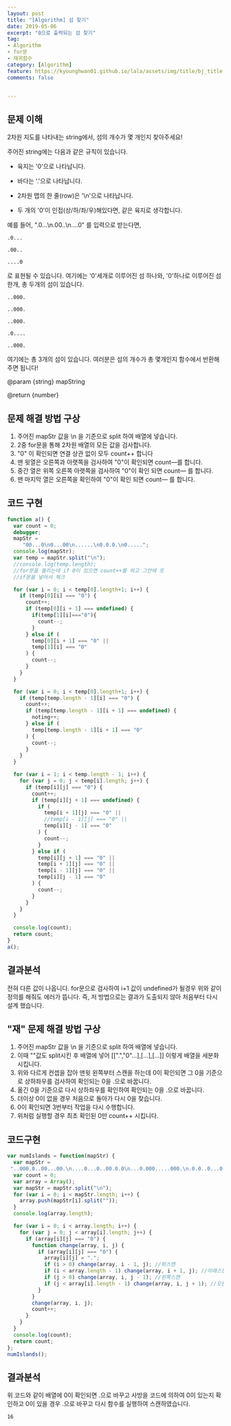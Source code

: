 ```yaml
---
layout: post
title: "[Algorithm] 섬 찾기"
date: 2019-05-06
excerpt: "0으로 출력되는 섬 찾기"
tag:
- Algorithm
- for문
- 재귀함수
category: [Algorithm]
feature: https://kyounghwan01.github.io/lala/assets/img/title/bj_title.jpg
comments: false


---
```


##  

## 문제 이해

2차원 지도를 나타내는 string에서, 섬의 개수가 몇 개인지 찾아주세요! 

주어진 string에는 다음과 같은 규칙이 있습니다.

-  육지는 '0'으로 나타납니다.

- 바다는 '.'으로 나타납니다.

- 2차원 맵의 한 줄(row)은 '\n'으로 나타납니다.

- 두 개의 '0'이 인접(상/하/좌/우)해있다면, 같은 육지로 생각합니다.

예를 들어, ".0...\n.00..\n....0" 를 입력으로 받는다면,

```
.0...

.00..

....0
```



로 표현될 수 있습니다. 여기에는 '0'세개로 이루어진 섬 하나와, '0'하나로 이루어진 섬한개, 총 두개의 섬이 있습니다.

```
..000.

..000.

..000.

.0....

..000.
```

여기에는 총 3개의 섬이 있습니다. 여러분은 섬의 개수가 총 몇개인지 함수에서 반환해주면 됩니다!

@param {string} mapString

@return {number}



## 문제 해결 방법 구상

1. 주어진 mapStr 값을 \n 을 기준으로 split 하여 배열에 넣습니다.
2. 2중 for문을 통해 2차원 배열의 모든 값을 검사합니다.
3. "0" 이 확인되면 연결 상관 없이 모두 count++ 합니다
4. 맨 윗열은 오른쪽과 아랫쪽을 검사하여 "0"이 확인되면 count—를 합니다.
5. 중간 열은 위쪽 오른쪽 아랫쪽을 검사하여 "0"이 확인 되면 count— 를 합니다.
6. 맨 마지막 열은 오른쪽을 확인하여 "0"이 확인 되면 count— 를 합니다.



## 코드 구현

```javascript
function a() {
  var count = 0;
  debugger;
  mapStr =
     "00...0\n0...00\n......\n0.0.0.\n0.....";
  console.log(mapStr);
  var temp = mapStr.split("\n");
  //console.log(temp.length);
  //for문을 돌리는데 if 0이 있으면 count++를 하고 그안에 또
  //if문을 넣어서 체크

  for (var i = 0; i < temp[0].length+1; i++) {
    if (temp[0][i] === "0") {
      count++;
      if (temp[0][i + 1] === undefined) {
        if(temp[1][i]==="0"){
          count--;
        }
      } else if (
        temp[0][i + 1] === "0" ||
        temp[1][i] === "0"
      ) {
        count--;
      }
    }
  }

  for (var i = 0; i < temp[0].length+1; i++) {
    if (temp[temp.length - 1][i] === "0") {
      count++;
      if (temp[temp.length - 1][i + 1] === undefined) {
        noting++;
      } else if (
        temp[temp.length - 1][i + 1] === "0" 
      ) {
        count--;
      }
    }
  }

  for (var i = 1; i < temp.length - 1; i++) {
    for (var j = 0; j < temp[i].length; j++) {
      if (temp[i][j] === "0") {
        count++;
        if (temp[i][j + 1] === undefined) {
          if (
            temp[i + 1][j] === "0" ||
            //temp[i - 1][j] === "0" ||
            temp[i][j - 1] === "0"
          ) {
            count--;
          }
        } else if (
          temp[i][j + 1] === "0" ||
          temp[i + 1][j] === "0" ||
          temp[i - 1][j] === "0" ||
          temp[i][j - 1] === "0"
        ) {
          count--;
        }
      }
    }
  }

  console.log(count);
  return count;
}
a();

```

## 결과분석

전혀 다른 값이 나옵니다. for문으로 검사하여 i+1 값이 undefined가 될경우 위와 같이 정의를 해줘도 에러가 뜹니다. 즉, 저 방법으로는 결과가 도출되지 않아 처음부터 다시 설계 했습니다.



## "재" 문제 해결 방법 구상

1. 주어진 mapStr 값을 \n 을 기준으로 split 하여 배열에 넣습니다.
2. 이때 ""값도 split시킨 후 배열에 넣어 [[".","0"…],[…],[…]] 이렇게 배열을 세분화 시킵니다. 
3. 위와 다르게 컨셉을 잡아 맨윗 왼쪽부터 스캔을 하는데 0이 확인되면 그 0을 기준으로 상하좌우를 검사하여 확인되는 0을 .으로 바꿉니다.
4. 옮긴 0을 기준으로 다시 상하좌우를 확인하여 확인되는 0을 .으로 바꿉니다.
5. 더이상 0이 없을 경우 처음으로 돌아가 다시 0을 찾습니다. 
6. 0이 확인되면 3번부터 작업을 다시 수행합니다.
7. 위처럼 실행할 경우 최초 확인된 0만 count++ 시킵니다. 

## 코드구현

```js
var numIslands = function(mapStr) {
  var mapStr =
 "..000.0..00...00.\n....0...0..00.0.0\n...0.000.....000.\n.0.0..0...0.0....\n..0..0..0....000.";
  var count = 0;
  var array = Array();
  var mapStr = mapStr.split("\n");
  for (var i = 0; i < mapStr.length; i++) {
    array.push(mapStr[i].split(""));
  }
  console.log(array.length);

  for (var i = 0; i < array.length; i++) {
    for (var j = 0; j < array[i].length; j++) {
      if (array[i][j] === "0") {
        function change(array, i, j) {
          if (array[i][j] === "0") {
            array[i][j] = ".";
            if (i > 0) change(array, i - 1, j); //위스캔
            if (i < array.length - 1) change(array, i + 1, j); //아래스캔
            if (j > 0) change(array, i, j - 1); //왼쪽스캔
            if (j < array[i].length - 1) change(array, i, j + 1); //오른쪽스캔
          }
        }
        change(array, i, j);
        count++;
      }
    }
  }
  console.log(count);
  return count;
};
numIslands();
```



## 결과분석

위 코드와 같이 배열에 0이 확인되면 .으로 바꾸고 사방을 코드에 의하여 0이 있는지 확인하고 0이 있을 경우 .으로 바꾸고 다시 함수를 실행하여 스캔하였습니다. 

```
16
```



